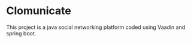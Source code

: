 # Clomunicate

This project is a java social networking platform coded using Vaadin and spring boot.

